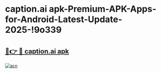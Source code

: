 # caption.ai apk-Premium-APK-Apps-for-Android-Latest-Update-2025-!9o339

# <h2><a href="https://googleone.com">🔗👉 🔴 caption.ai apk</a></h2>

[![acn](https://github.com/user-attachments/assets/0f9c940e-d8b0-45ae-aac7-cd30a18b3e1c)](https://googleone.com)

